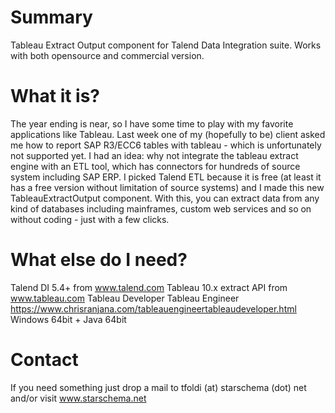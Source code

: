 Summary
======================

Tableau Extract Output component for Talend Data Integration suite. Works with both opensource and commercial version.


What it is?
======================
The year ending is near, so I have some time to play with my favorite applications like Tableau. Last week one of my 
(hopefully to be) client asked me how to report SAP R3/ECC6 tables with tableau - which is unfortunately not supported 
yet. I had an idea: why not integrate the tableau extract engine with an ETL tool, which has connectors for hundreds 
of source system including SAP ERP. I picked Talend ETL because it is free (at least it has a free version without 
limitation of source systems) and I made this new TableauExtractOutput component. With this, you can extract data 
from any kind of databases including mainframes, custom web services and so on without coding - just with a few clicks.

What else do I need?
======================

Talend DI 5.4+ from www.talend.com
Tableau 10.x extract API from www.tableau.com
Tableau Developer Tableau Engineer https://www.chrisranjana.com/tableauengineertableaudeveloper.html
Windows 64bit + Java 64bit


Contact
======================
If you need something just drop a mail to tfoldi (at) starschema (dot) net and/or visit www.starschema.net

